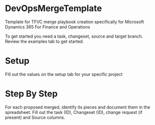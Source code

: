 # DevOpsMergeTemplate
Template for TFVC merge playbook creation specifically for Microsoft Dynamics 365 For Finance and Operations

To get started you need a task, changeset, source and target branch. Review the examples tab to get started.

# Setup
Fill out the values on the setup tab for your specific project

# Step By Step
For each proposed merged, identify its pieces and document them in the spreadsheet. Fill out the task (ID), Changeset (ID), change request (if present) and Source columns.
